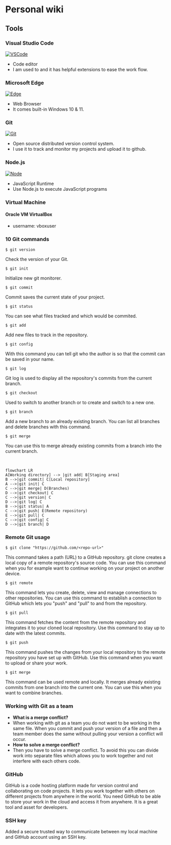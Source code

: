 # Personal wiki

## **Tools**

### **Visual Studio Code**

[![VSCode][vscode]][vscode-url]

- Code editor
- I am used to and it has helpful extensions to ease the work flow.

### **Microsoft Edge**

[![Edge][edge]][edge-url]

- Web Browser
- It comes built-in Windows 10 & 11.

### **Git**

[![Git][git]][git-url]

- Open source distributed version control system.
- I use it to track and monitor my projects and upload it to github.

### **Node.js**

[![Node][node.js]][node-url]

- JavaScript Runtime
- Use Node.js to execute JavaScript programs

### **Virtual Machine**

#### Oracle VM VirtualBox

- username: vboxuser
  <br/>

### **10 Git commands**

```
$ git version
```

Check the version of your Git.

```
$ git init
```

Initialize new git monitorer.

```
$ git commit
```

Commit saves the current state of your project.

```
$ git status
```

You can see what files tracked and which would be
commited.

```
$ git add
```

Add new files to track in the repository.

```
$ git config
```

With this command you can tell git who the author is so that the commit can be saved in your name.

```
$ git log
```

Git log is used to display all the repository's commits from the current branch.

```
$ git checkout
```

Used to switch to another branch or to create and switch to a new one.

```
$ git branch
```

Add a new branch to an already existing branch. You can list all branches and delete branches with this command.

```
$ git merge
```

You can use this to merge already existing commits from a branch into the current branch.

<br/>

```mermaid
flowchart LR
A[Working directory] --> |git add| B[Staging area]
B -->|git commit| C[Local repository]
A -->|git init| C
C -->|git merge| D(Branches)
D -->|git checkout| C
C -->|git version| C
D -->|git log| C
B -->|git status| A
C -->|git push| E(Remote repository)
E -->|git pull| C
C -->|git config| C
D -->|git branch| D
```

### **Remote Git usage**

```
$ git clone "https://github.com/<repo-url>"
```

This command takes a path (URL) to a GitHub repository. git clone creates a local copy of a remote repository's source code. You can use this command when you for example want to continue working on your project on another device.

```
$ git remote
```

This command lets you create, delete, view and manage connections to other repositories. You can use this command to establish a connection to GitHub which lets you "push" and "pull" to and from the repository.

```
$ git pull
```

This command fetches the content from the remote repository and integrates it to your cloned local repository. Use this command to stay up to date with the latest commits.

```
$ git push
```

This command pushes the changes from your local repository to the remote repository you have set up with GitHub. Use this command when you want to upload or share your work.

```
$ git merge
```

This command can be used remote and locally. It merges already existing commits from one branch into the current one. You can use this when you want to combine branches.

### **Working with Git as a team**

- **What is a merge conflict?**
- When working with git as a team you do not want to be working in the same file. When you commit and push your version of a file and then a team member does the same without pulling your version a conflict will occur.
- **How to solve a merge conflict?**
- Then you have to solve a merge conflict. To avoid this you can divide work into separate files which allows you to work together and not interfere with each others code.

### **GitHub**

GitHub is a code hosting platform made for version control and collaborating on code projects. It lets you work together with others on different projects from anywhere in the world. You need GitHub to be able to store your work in the cloud and access it from anywhere. It is a great tool and asset for developers.

### **SSH key**

Added a secure trusted way to communicate between my local machine and GitHub account using an SSH key.

[vscode]: https://img.shields.io/badge/Visual_Studio_Code-0078D4?style=for-the-badge&logo=visual%20studio%20code&logoColor=white
[vscode-url]: https://code.visualstudio.com/
[git]: https://img.shields.io/badge/GIT-E44C30?style=for-the-badge&logo=git&logoColor=white
[git-url]: https://git-scm.com/
[edge]: https://img.shields.io/badge/Microsoft_Edge-0078D7?style=for-the-badge&logo=Microsoft-edge&logoColor=white
[edge-url]: https://www.microsoft.com/edge
[node.js]: https://img.shields.io/badge/Node.js-43853D?style=for-the-badge&logo=node.js&logoColor=white
[node-url]: https://nodejs.org/
